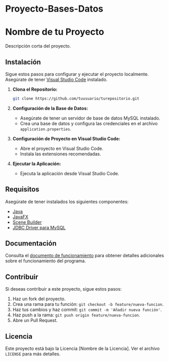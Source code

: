 # Proyecto-Bases-Datos
# Nombre de tu Proyecto

Descripción corta del proyecto.

## Instalación

Sigue estos pasos para configurar y ejecutar el proyecto localmente. Asegúrate de tener [Visual Studio Code](https://code.visualstudio.com/) instalado.

1. **Clona el Repositorio:**
    ```bash
    git clone https://github.com/tuusuario/turepositorio.git
    ```

2. **Configuración de la Base de Datos:**
    - Asegúrate de tener un servidor de base de datos MySQL instalado.
    - Crea una base de datos y configura las credenciales en el archivo `application.properties`.

3. **Configuración de Proyecto en Visual Studio Code:**
    - Abre el proyecto en Visual Studio Code.
    - Instala las extensiones recomendadas.

4. **Ejecutar la Aplicación:**
    - Ejecuta la aplicación desde Visual Studio Code.

## Requisitos

Asegúrate de tener instalados los siguientes componentes:

- [Java](https://www.oracle.com/java/technologies/javase-downloads.html)
- [JavaFX](https://openjfx.io/)
- [Scene Builder](https://gluonhq.com/products/scene-builder/)
- [JDBC Driver para MySQL](https://dev.mysql.com/downloads/connector/j/)

## Documentación

Consulta el [documento de funcionamiento](enlace_a_tu_documento) para obtener detalles adicionales sobre el funcionamiento del programa.

## Contribuir

Si deseas contribuir a este proyecto, sigue estos pasos:

1. Haz un fork del proyecto.
2. Crea una rama para tu función: `git checkout -b feature/nueva-funcion`.
3. Haz tus cambios y haz commit: `git commit -m 'Añadir nueva función'`.
4. Haz push a la rama: `git push origin feature/nueva-funcion`.
5. Abre un Pull Request.

## Licencia

Este proyecto está bajo la Licencia [Nombre de la Licencia]. Ver el archivo `LICENSE` para más detalles.
